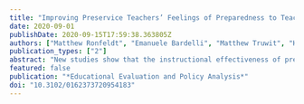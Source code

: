 ```yaml
---
title: "Improving Preservice Teachers’ Feelings of Preparedness to Teach Through Recruitment of Instructionally Effective and Experienced Cooperating Teachers: A Randomized Experiment"
date: 2020-09-01
publishDate: 2020-09-15T17:59:38.363805Z
authors: ["Matthew Ronfeldt", "Emanuele Bardelli", "Matthew Truwit", "Hannah Mullman", "Kevin Schaaf", "Julie C. Baker"]
publication_types: ["2"]
abstract: "New studies show that the instructional effectiveness of preservice candidates and their cooperating teachers are positively related. However, we neither know if these relationships are causal nor, assuming they are, if it is possible to significantly increase the instructional effectiveness of the cooperating teacher pool. In this study, we randomly assign districts to receive recommendation lists (generated using administrative data) for the recruitment of more promising cooperating teachers. Districts receiving lists recruited significantly more effective/experienced cooperating teachers, while candidates placed in these districts felt significantly better prepared to teach. As a result, this study offers an innovative, low-cost strategy for recruiting effective/experienced cooperating teachers and presents the first causal estimates that more effective/experienced cooperating teachers improve candidates’ preparedness to teach."
featured: false
publication: "*Educational Evaluation and Policy Analysis*"
doi: "10.3102/0162373720954183"
---
```


